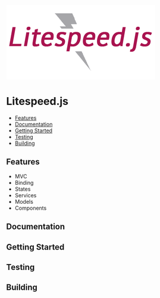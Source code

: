 ![Litespeed.js Logo](img/litespeed.png "Litespeed.js Logo")

# Litespeed.js

- [Features](#features)
- [Documentation](#documentation)
- [Getting Started](#getting-started)
- [Testing](#testing)
- [Building](#building)

## Features

* MVC
* Binding
* States
* Services
* Models
* Components

## Documentation

## Getting Started

## Testing

## Building
